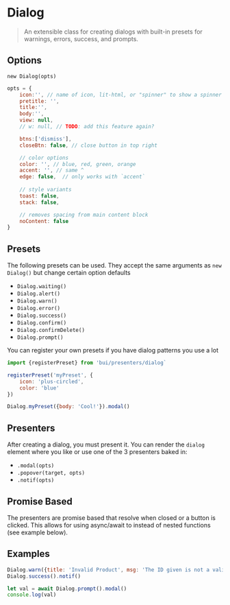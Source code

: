 Dialog
==========

> An extensible class for creating dialogs with built-in presets for warnings, errors, success, and prompts.

## Options

`new Dialog(opts)`

```js
opts = {
	icon:'', // name of icon, lit-html, or "spinner" to show a spinner
	pretitle: '',
	title:'',
	body:'',
	view: null,
	// w: null, // TODO: add this feature again?

	btns:['dismiss'],
	closeBtn: false, // close button in top right

	// color options
	color: '', // blue, red, green, orange
	accent: '', // same ^
	edge: false,  // only works with `accent`
	
	// style variants
	toast: false,
	stack: false,

	// removes spacing from main content block
	noContent: false
}
```

## Presets
The following presets can be used. They accept the same arguments as `new Dialog()` but change certain option defaults

- `Dialog.waiting()`
- `Dialog.alert()`
- `Dialog.warn()`
- `Dialog.error()`
- `Dialog.success()`
- `Dialog.confirm()`
- `Dialog.confirmDelete()`
- `Dialog.prompt()`

You can register your own presets if you have dialog patterns you use a lot

```js
import {registerPreset} from 'bui/presenters/dialog`

registerPreset('myPreset', {
	icon: 'plus-circled',
	color: 'blue'
})

Dialog.myPreset({body: 'Cool!'}).modal()
```

## Presenters

After creating a dialog, you must present it. You can render the `dialog` element where you like
or use one of the 3 presenters baked in:

- `.modal(opts)`
- `.popover(target, opts)`
- `.notif(opts)`

## Promise Based

The presenters are promise based that resolve when closed or a button is clicked.
This allows for using async/await to instead of nested functions (see example below).

## Examples

```js
Dialog.warn({title: 'Invalid Product', msg: 'The ID given is not a valid product'}).modal()
Dialog.success().notif()

let val = await Dialog.prompt().modal()
console.log(val)
```
